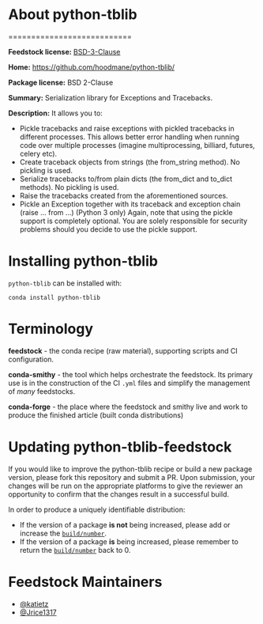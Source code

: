# About python-tblib
===========================

**Feedstock license:** [BSD-3-Clause](https://github.com/AnacondaRecipes/python-tblib/blob/main/LICENSE)

**Home:** https://github.com/hoodmane/python-tblib/

**Package license:** BSD 2-Clause

**Summary:** Serialization library for Exceptions and Tracebacks.
  
**Description:** It allows you to:
* Pickle tracebacks and raise exceptions with pickled tracebacks in different processes. This allows better error handling when running code over multiple processes (imagine multiprocessing, billiard, futures, celery etc).
* Create traceback objects from strings (the from_string method). No pickling is used.
* Serialize tracebacks to/from plain dicts (the from_dict and to_dict methods). No pickling is used.
* Raise the tracebacks created from the aforementioned sources.
* Pickle an Exception together with its traceback and exception chain (raise ... from ...) (Python 3 only)
Again, note that using the pickle support is completely optional. You are solely responsible for security problems should you decide to use the pickle support.

Installing python-tblib
================

`python-tblib` can be installed with:

```
conda install python-tblib
```

Terminology
===========

**feedstock** - the conda recipe (raw material), supporting scripts and CI configuration.

**conda-smithy** - the tool which helps orchestrate the feedstock.
                   Its primary use is in the construction of the CI ``.yml`` files
                   and simplify the management of *many* feedstocks.

**conda-forge** - the place where the feedstock and smithy live and work to
                  produce the finished article (built conda distributions)


Updating python-tblib-feedstock
========================

If you would like to improve the python-tblib recipe or build a new
package version, please fork this repository and submit a PR. Upon submission,
your changes will be run on the appropriate platforms to give the reviewer an
opportunity to confirm that the changes result in a successful build.

In order to produce a uniquely identifiable distribution:
 * If the version of a package **is not** being increased, please add or increase
   the [``build/number``](https://docs.conda.io/projects/conda-build/en/latest/resources/define-metadata.html#build-number-and-string).
 * If the version of a package **is** being increased, please remember to return
   the [``build/number``](https://docs.conda.io/projects/conda-build/en/latest/resources/define-metadata.html#build-number-and-string)
   back to 0.

Feedstock Maintainers
=====================

* [@katietz](https://github.com/katietz/)
* [@Jrice1317](https://github.com/Jrice1317/)
